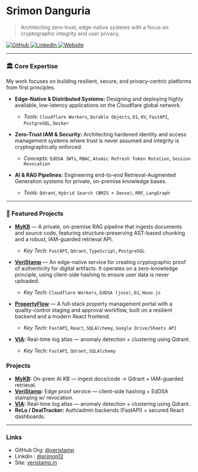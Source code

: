 # Srimon Danguria

> Architecting zero-trust, edge-native systems with a focus on cryptographic integrity and user privacy.

<p align="left">
  <a href="https://github.com/veristamp" target="_blank">
    <img src="https://img.shields.io/badge/GitHub-181717?style=for-the-badge&logo=github&logoColor=white" alt="GitHub"/>
  </a>
  <a href="https://www.linkedin.com/in/srimon12" target="_blank">
    <img src="https://img.shields.io/badge/LinkedIn-0A66C2?style=for-the-badge&logo=linkedin&logoColor=white" alt="LinkedIn"/>
  </a>
  <a href="https://veristamp.in" target="_blank">
    <img src="https://img.shields.io/badge/Website-4A90E2?style=for-the-badge&logo=Cloudflare&logoColor=white" alt="Website"/>
  </a>
</p>

---

### 🏛️ Core Expertise

My work focuses on building resilient, secure, and privacy-centric platforms from first principles.

* **Edge-Native & Distributed Systems:** Designing and deploying highly available, low-latency applications on the Cloudflare global network.
    * *Tools:* `Cloudflare Workers`, `Durable Objects`, `D1`, `KV`, `FastAPI`, `PostgreSQL`, `Docker`

* **Zero-Trust IAM & Security:** Architecting hardened identity and access management systems where trust is never assumed and integrity is cryptographically enforced.
    * *Concepts:* `EdDSA JWTs`, `RBAC`, `Atomic Refresh Token Rotation`, `Session Revocation`

* **AI & RAG Pipelines:** Engineering end-to-end Retrieval-Augmented Generation systems for private, on-premise knowledge bases.
    * *Tools:* `Qdrant`, `Hybrid Search (BM25 + Dense)`, `RRF`, `LangGraph`

---

### 🚀 Featured Projects

* **[MyKB](https://github.com/veristamp/mykb-oss)** — A private, on-premise RAG pipeline that ingests documents and source code, featuring structure-preserving AST-based chunking and a robust, IAM-guarded retrieval API.
    * *Key Tech:* `FastAPI`, `Qdrant`, `TypeScript`, `PostgreSQL`

* **[VeriStamp](https://github.com/veristamp/veristamp-core)** — An edge-native service for creating cryptographic proof of authenticity for digital artifacts. It operates on a zero-knowledge principle, using client-side hashing to ensure user data is never uploaded.
    * *Key Tech:* `Cloudflare Workers`, `EdDSA (jose)`, `D1`, `Hono.js`

* **[PropertyFlow](https://github.com/veristamp/property-flow)** — A full-stack property management portal with a quality-control staging and approval workflow, built on a resilient backend and a modern React frontend.
    * *Key Tech:* `FastAPI`, `React`, `SQLAlchemy`, `Google Drive/Sheets API`
* **[VIA](https://github.com/veristamp/VIA):** Real-time log atlas — anomaly detection + clustering using Qdrant.
    * *Key Tech:* `FastAPI`, `Qdrant`, `SQLAlchemy`
### Projects

* **[MyKB](https://github.com/veristamp/mykb-oss):** On-prem AI KB — ingest docs/code → Qdrant + IAM-guarded retrieval.
* **[VeriStamp](https://github.com/veristamp/veristamp-core):** Edge proof service — client-side hashing + EdDSA stamping w/ revocation.
* **[VIA](https://github.com/veristamp/VIA):** Real-time log atlas — anomaly detection + clustering using Qdrant.
* **ReLo / DealTracker:** Auth/admin backends (FastAPI) + secured React dashboards.


---

### Links

* GitHub Org: [@veristamp](https://github.com/veristamp)
* Linkdin : [@srimon12](www.linkedin.com/in/srimon12)
* Site: [veristamp.in](https://veristamp.in)
